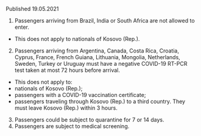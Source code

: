 Published 19.05.2021
1. Passengers arriving from Brazil, India or South Africa are not allowed to enter.
- This does not apply to nationals of Kosovo (Rep.).
2. Passengers arriving from Argentina, Canada, Costa Rica, Croatia, Cyprus, France, French Guiana, Lithuania, Mongolia, Netherlands, Sweden, Turkey or Uruguay must have a negative COVID-19 RT-PCR test taken at most 72 hours before arrival.
- This does not apply to:
- nationals of Kosovo (Rep.);
- passengers with a COVID-19 vaccination certificate;
- passengers traveling through Kosovo (Rep.) to a third country. They must leave Kosovo (Rep.) within 3 hours.
3. Passengers could be subject to quarantine for 7 or 14 days.
4. Passengers are subject to medical screening.

